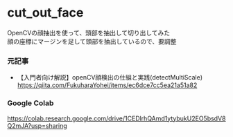 # cut_out_face
OpenCVの顔抽出を使って、頭部を抽出して切り出してみた  
顔の座標にマージンを足して頭部を抽出しているので、要調整  

### 元記事
- 【入門者向け解説】openCV顔検出の仕組と実践(detectMultiScale)
https://qiita.com/FukuharaYohei/items/ec6dce7cc5ea21a51a82

### Google Colab
https://colab.research.google.com/drive/1CEDlrhQAmd1ytybukU2EO5bsdV8Q2mJA?usp=sharing
